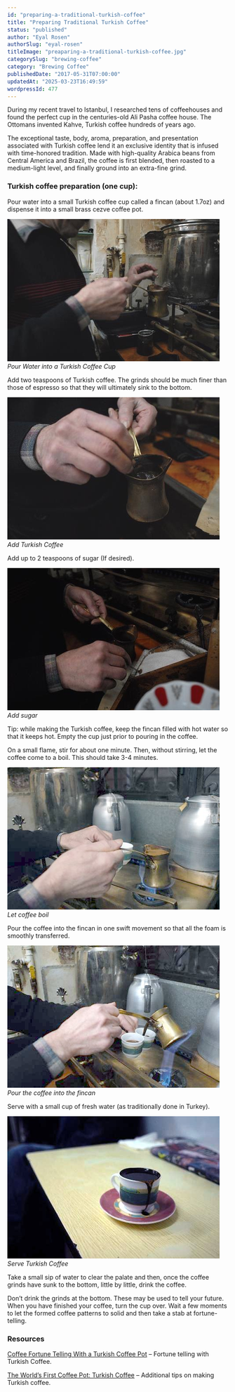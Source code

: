 ```yaml
---
id: "preparing-a-traditional-turkish-coffee"
title: "Preparing Traditional Turkish Coffee"
status: "published"
author: "Eyal Rosen"
authorSlug: "eyal-rosen"
titleImage: "preaparing-a-traditional-turkish-coffee.jpg"
categorySlug: "brewing-coffee"
category: "Brewing Coffee"
publishedDate: "2017-05-31T07:00:00"
updatedAt: "2025-03-23T16:49:59"
wordpressId: 477
---
```


During my recent travel to Istanbul, I researched tens of coffeehouses and found the perfect cup in the centuries-old Ali Pasha coffee house. The Ottomans invented Kahve, Turkish coffee hundreds of years ago.

The exceptional taste, body, aroma, preparation, and presentation associated with Turkish coffee lend it an exclusive identity that is infused with time-honored tradition. Made with high-quality Arabica beans from Central America and Brazil, the coffee is first blended, then roasted to a medium-light level, and finally ground into an extra-fine grind.

### Turkish coffee preparation (one cup):

Pour water into a small Turkish coffee cup called a fincan (about 1.7oz) and dispense it into a small brass cezve coffee pot.

![Pour water into cup](traditional-turkish-11.jpg)  
*Pour Water into a Turkish Coffee Cup*

Add two teaspoons of Turkish coffee. The grinds should be much finer than those of espresso so that they will ultimately sink to the bottom.

![Add Turkish Coffee](traditional-turkish-2.jpg)  
*Add Turkish Coffee*

Add up to 2 teaspoons of sugar (If desired).

![Add sugar](traditional-turkish-3.jpg)  
*Add sugar*

Tip: while making the Turkish coffee, keep the fincan filled with hot water so that it keeps hot. Empty the cup just prior to pouring in the coffee.

On a small flame, stir for about one minute. Then, without stirring, let the coffee come to a boil. This should take 3-4 minutes.

![Let coffee boil](traditional-turkish-4.jpg)  
*Let coffee boil*

Pour the coffee into the fincan in one swift movement so that all the foam is smoothly transferred.

![Pour the coffee into the fincan](traditional-turkish-5.jpg)  
*Pour the coffee into the fincan*

Serve with a small cup of fresh water (as traditionally done in Turkey).

![Serve Turkish Coffee](traditional-turkish-6.jpg)  
*Serve Turkish Coffee*

Take a small sip of water to clear the palate and then, once the coffee grinds have sunk to the bottom, little by little, drink the coffee.

Don’t drink the grinds at the bottom. These may be used to tell your future. When you have finished your coffee, turn the cup over. Wait a few moments to let the formed coffee patterns to solid and then take a stab at fortune-telling.

### Resources

[Coffee Fortune Telling With a Turkish Coffee Pot](/coffee-fortune-telling-with-a-turkish-coffee-pot/) – Fortune telling with Turkish Coffee.

[The World’s First Coffee Pot: Turkish Coffee](/the-worlds-first-coffee-pot-turkish-coffee/) – Additional tips on making Turkish coffee.
